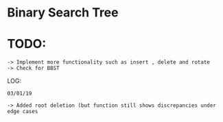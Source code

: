 # Binary Search Tree

# TODO:

	-> Implement more functionality such as insert , delete and rotate
	-> Check for BBST

LOG:

	03/01/19
	
	-> Added root deletion (but function still shows discrepancies under edge cases
